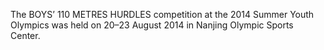 The BOYS’ 110 METRES HURDLES competition at the 2014 Summer Youth Olympics was held on 20–23 August 2014 in Nanjing Olympic Sports Center.
